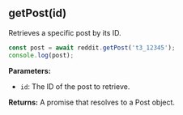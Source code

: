 ## getPost(id)

Retrieves a specific post by its ID.

```typescript
const post = await reddit.getPost('t3_12345');
console.log(post);
```

**Parameters:**

- `id`: The ID of the post to retrieve.

**Returns:** A promise that resolves to a Post object.